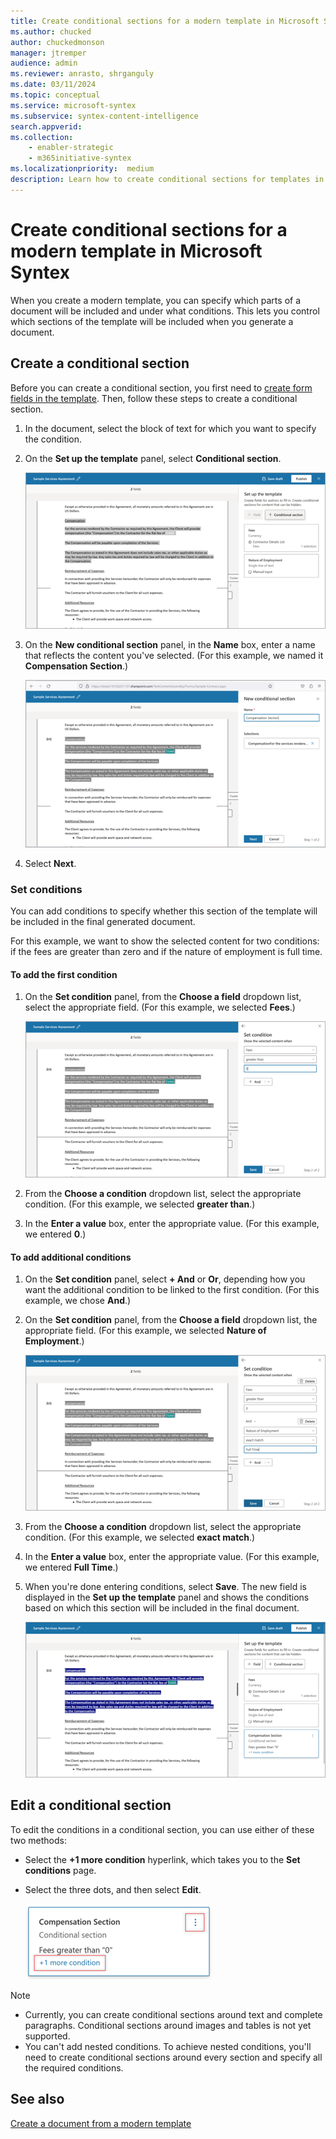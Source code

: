 ```yaml
---
title: Create conditional sections for a modern template in Microsoft Syntex
ms.author: chucked
author: chuckedmonson
manager: jtremper
audience: admin
ms.reviewer: anrasto, shrganguly
ms.date: 03/11/2024
ms.topic: conceptual
ms.service: microsoft-syntex
ms.subservice: syntex-content-intelligence
search.appverid:
ms.collection:
    - enabler-strategic
    - m365initiative-syntex
ms.localizationpriority:  medium
description: Learn how to create conditional sections for templates in Microsoft Syntex.
---
```


# Create conditional sections for a modern template in Microsoft Syntex

When you create a modern template, you can specify which parts of a document will be included and under what conditions. This lets you control which sections of the template will be included when you generate a document.

## Create a conditional section

Before you can create a conditional section, you first need to [create form fields in the template](content-assembly-modern-template.md#create-and-reuse-fields). Then, follow these steps to create a conditional section.

1. In the document, select the block of text for which you want to specify the condition.

2. On the **Set up the template** panel, select **Conditional section**. 

   ![Screenshot of the Set up the template panel and template document.](../media/content-understanding/content-assembly-conditional-1.png)

3. On the **New conditional section** panel, in the **Name** box, enter a name that reflects the content you've selected. (For this example, we named it **Compensation Section**.)

   ![Screenshot of the New condition section panel and template document.](../media/content-understanding/content-assembly-conditional-2.png)

4. Select **Next**.

### Set conditions

You can add conditions to specify whether this section of the template will be included in the final generated document.

For this example, we want to show the selected content for two conditions: if the fees are greater than zero and if the nature of employment is full time. 

#### To add the first condition

1. On the **Set condition** panel, from the **Choose a field** dropdown list, select the appropriate field. (For this example, we selected **Fees**.)

   ![Screenshot of the Set condition panel and template document for the first condition.](../media/content-understanding/content-assembly-conditional-3.png)

2. From the **Choose a condition** dropdown list, select the appropriate condition. (For this example, we selected **greater than**.)

3. In the **Enter a value** box, enter the appropriate value. (For this example, we entered **0**.)

#### To add additional conditions

1. On the **Set condition** panel, select **+ And** or **Or**, depending how you want the additional condition to be linked to the first condition. (For this example, we chose **And**.)

2. On the **Set condition** panel, from the **Choose a field** dropdown list, the appropriate field. (For this example, we selected **Nature of Employment**.)

   ![Screenshot of the Set condition panel and template document for the second condition.](../media/content-understanding/content-assembly-conditional-4.png)

3. From the **Choose a condition** dropdown list, select the appropriate condition. (For this example, we selected **exact match**.)

4. In the **Enter a value** box, enter the appropriate value. (For this example, we entered **Full Time**.)

5. When you're done entering conditions, select **Save**. The new field is displayed in the **Set up the template** panel and shows the conditions based on which this section will be included in the final document.

   ![Screenshot of the Set up the template panel and template document showing the conditions.](../media/content-understanding/content-assembly-conditional-5.png)

## Edit a conditional section

To edit the conditions in a conditional section, you can use either of these two methods:
 
- Select the **+1 more condition** hyperlink, which takes you to the **Set conditions** page.
- Select the three dots, and then select **Edit**.

   ![Screenshot of a conditional section with the edit options highlighted.](../media/content-understanding/content-assembly-conditional-edit.png)

> [!NOTE]
> - Currently, you can create conditional sections around text and complete paragraphs. Conditional sections around images and tables is not yet supported.<br>
>- You can't add nested conditions. To achieve nested conditions, you'll need to create conditional sections around every section and specify all the required conditions.
 
## See also

[Create a document from a modern template](content-assembly-create-document.md)